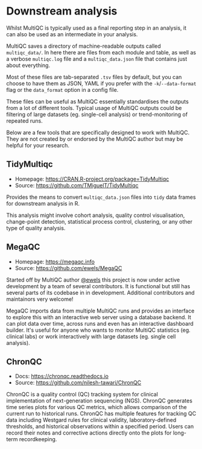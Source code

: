 # Downstream analysis

Whilst MultiQC is typically used as a final reporting step in an analysis, it can also be used as an intermediate in your analysis.

MultiQC saves a directory of machine-readable outputs called `multiqc_data/`. In here there are files from each module and table, as well as a verbose `multiqc.log` file and a `multiqc_data.json` file that contains just about everything.

Most of these files are tab-separated `.tsv` files by default, but you can choose to have them as JSON, YAML if you prefer with the `-k`/`--data-format` flag or the `data_format` option in a config file.

These files can be useful as MultiQC essentially standardises the outputs from a lot of different tools.
Typical usage of MultiQC outputs could be filtering of large datasets (eg. single-cell analysis) or trend-monitoring of repeated runs.

Below are a few tools that are specifically designed to work with MultiQC.
They are not created by or endorsed by the MultiQC author but may be helpful for your research.

## TidyMultiqc

- Homepage: <https://CRAN.R-project.org/package=TidyMultiqc>
- Source: <https://github.com/TMiguelT/TidyMultiqc>

Provides the means to convert `multiqc_data.json` files into `tidy` data frames for downstream analysis in R.

This analysis might involve cohort analysis, quality control visualisation, change-point detection, statistical process control, clustering, or any other type of quality analysis.

## MegaQC

- Homepage: <https://megaqc.info>
- Source: <https://github.com/ewels/MegaQC>

Started off by MultiQC author [@ewels](https://github.com/ewels/) this project is now under active development by a team of several contributors. It is functional but still has several parts of its codebase in in development. Additional contributors and maintainors very welcome!

MegaQC imports data from multiple MultiQC runs and provides an interface to explore this with an interactive web server using a database backend.
It can plot data over time, across runs and even has an interactive dashboard builder.
It's useful for anyone who wants to monitor MultiQC statistics (eg. clinical labs) or work interactively with large datasets (eg. single cell analysis).

## ChronQC

- Docs: <https://chronqc.readthedocs.io>
- Source: <https://github.com/nilesh-tawari/ChronQC>

ChronQC is a quality control (QC) tracking system for clinical implementation of next-generation sequencing (NGS). ChronQC generates time series plots for various QC metrics, which allows comparison of the current run to historical runs. ChronQC has multiple features for tracking QC data including Westgard rules for clinical validity, laboratory-defined thresholds, and historical observations within a specified period. Users can record their notes and corrective actions directly onto the plots for long-term recordkeeping.
